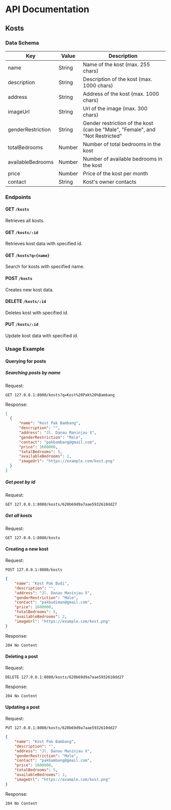 # API Documentation

## Kosts

### Data Schema

| **Key**           | **Value** | **Description**                                                               |
|-------------------|-----------|-------------------------------------------------------------------------------|
| name              | String    | Name of the kost (max. 255 chars)                                             |
| description       | String    | Description of the kost (max. 1000 chars)                                     |
| address           | String    | Address of the kost (max. 1000 chars)                                         |
| imageUrl          | String    | Url of the image (max. 300 chars)                                             |
| genderRestriction | String    | Gender restriction of the kost (can be "Male", "Female", and "Not Restricted" |
| totalBedrooms     | Number    | Number of total bedrooms in the kost                                          |
| availableBedrooms | Number    | Number of available bedrooms in the kost                                      |
| price             | Number    | Price of the kost per month                                                   |
| contact           | String    | Kost's owner contacts                                                         |

### Endpoints

#### GET `/kosts`

Retrieves all kosts.

#### GET `/kosts/:id`

Retrieves kost data with specified id.

#### GET `/kosts?q={name}`

Search for kosts with specified name.

#### POST `/kosts`

Creates new kost data.

#### DELETE `/kosts/:id`

Deletes kost with specified id.

#### PUT `/kosts/:id`

Update kost data with specified id.

### Usage Example

#### Querying for posts

##### Searching posts by name

Request:

`GET 127.0.0.1:8080/kosts?q=Kost%20Pak%20%Bambang`

Response:

```json
[
  {
      "name": "Kost Pak Bambang",
      "description": "",
      "address": "Jl. Danau Maninjau X",
      "genderRestriction": "Male",
      "contact": "pakbambang@gmail.com",
      "price": 1600000,
      "totalBedrooms": 5,
      "availableBedrooms": 2,
      "imageUrl": "https://example.com/kost.png"
  }
]
```

##### Get post by id

Request:

`GET 127.0.0.1:8080/kosts/620b69d9a7aae5932610dd27`

##### Get all kosts

Request:

`GET 127.0.0.1:8080/kosts`

#### Creating a new kost

Request:

`POST 127.0.0.1:8080/kosts`

```json
{
    "name": "Kost Pak Budi",
    "description": "",
    "address": "Jl. Danau Maninjau X",
    "genderRestriction": "Male",
    "contact": "pakbudiman@gmail.com",
    "price": 1600000,
    "totalBedrooms": 5,
    "availableBedrooms": 2,
    "imageUrl": "https://example.com/kost.png"
}
```

Response:

`204 No Content`

#### Deleting a post

Request:

`DELETE 127.0.0.1:8080/kosts/620b69d9a7aae5932610dd27`

Response:

`204 No Content`

#### Updating a post

Request:

`PUT 127.0.0.1:8080/kosts/620b69d9a7aae5932610dd27`

```json
{
    "name": "Kost Pak Bambang",
    "description": "",
    "address": "Jl. Danau Maninjau X",
    "genderRestriction": "Male",
    "contact": "pakbambang@gmail.com",
    "price": 1600000,
    "totalBedrooms": 5,
    "availableBedrooms": 2,
    "imageUrl": "https://example.com/kost.png"
}
```

Response:

`204 No Content`
